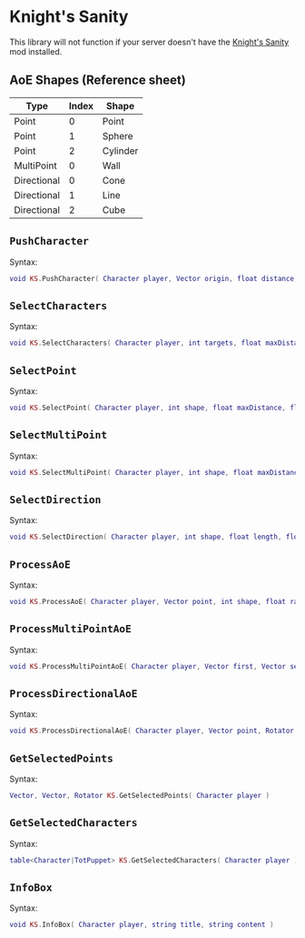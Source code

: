 # Knight's Sanity
This library will not function if your server doesn't have the [Knight's Sanity](https://steamcommunity.com/sharedfiles/filedetails/?id=3373599765) mod installed.

## AoE Shapes (Reference sheet)
| Type | Index | Shape |
|-|-|-|
| Point | 0 | Point |
| Point | 1 | Sphere |
| Point | 2 | Cylinder |
| MultiPoint | 0 | Wall |
| Directional | 0 | Cone |
| Directional | 1 | Line |
| Directional | 2 | Cube |

## `PushCharacter` <Badge type="info" text="function" />
Syntax:
```lua
void KS.PushCharacter( Character player, Vector origin, float distance, bool pull, bool sweep )
```

## `SelectCharacters` <Badge type="info" text="function" />
Syntax:
```lua
void KS.SelectCharacters( Character player, int targets, float maxDistance, table<string> allowedTargetTypes, bool allowPartial, bool allowRepeat, string command, string title )
```

## `SelectPoint` <Badge type="info" text="function" />
Syntax:
```lua
void KS.SelectPoint( Character player, int shape, float maxDistance, float radius, float height, string command, Color color, string title )
```

## `SelectMultiPoint` <Badge type="info" text="function" />
Syntax:
```lua
void KS.SelectMultiPoint( Character player, int shape, float maxDistance, float length, float width, float height, string command, Color color )
```

## `SelectDirection` <Badge type="info" text="function" />
Syntax:
```lua
void KS.SelectDirection( Character player, int shape, float length, float width, string command, Color color, string title )
```

## `ProcessAoE` <Badge type="info" text="function" />
Syntax:
```lua
void KS.ProcessAoE( Character player, Vector point, int shape, float radius, float height, bool visualize, bool trace, Color color )
```

## `ProcessMultiPointAoE` <Badge type="info" text="function" />
Syntax:
```lua
void KS.ProcessMultiPointAoE( Character player, Vector first, Vector second, int shape, float width, float height, bool visualize, bool trace, Color color )
```

## `ProcessDirectionalAoE` <Badge type="info" text="function" />
Syntax:
```lua
void KS.ProcessDirectionalAoE( Character player, Vector point, Rotator direction, int shape, float length, float width, bool visualize, bool trace, Color color )
```

## `GetSelectedPoints` <Badge type="info" text="function" />
Syntax:
```lua
Vector, Vector, Rotator KS.GetSelectedPoints( Character player )
```

## `GetSelectedCharacters` <Badge type="info" text="function" />
Syntax:
```lua
table<Character|TotPuppet> KS.GetSelectedCharacters( Character player )
```

## `InfoBox` <Badge type="info" text="function" />
Syntax:
```lua
void KS.InfoBox( Character player, string title, string content )
```